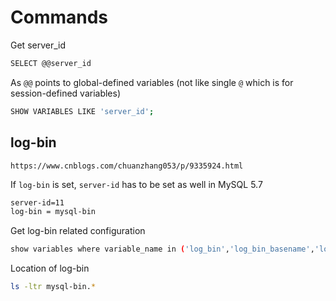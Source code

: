 # Commands

Get server_id

```bash script
SELECT @@server_id
```

As `@@` points to global-defined variables (not like single `@` which is for session-defined variables)

```bash script
SHOW VARIABLES LIKE 'server_id';
```

## log-bin

`https://www.cnblogs.com/chuanzhang053/p/9335924.html`

If `log-bin` is set, `server-id` has to be set as well in MySQL 5.7

```bash script
server-id=11 
log-bin = mysql-bin
```

Get log-bin related configuration

```bash script
show variables where variable_name in ('log_bin','log_bin_basename','log_bin_index');
```

Location of log-bin

```bash script
ls -ltr mysql-bin.*
```
